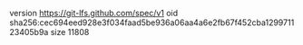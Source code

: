 version https://git-lfs.github.com/spec/v1
oid sha256:cec694eed928e3f034faad5be936a06aa4a6e2fb67f452cba129971123405b9a
size 11808
